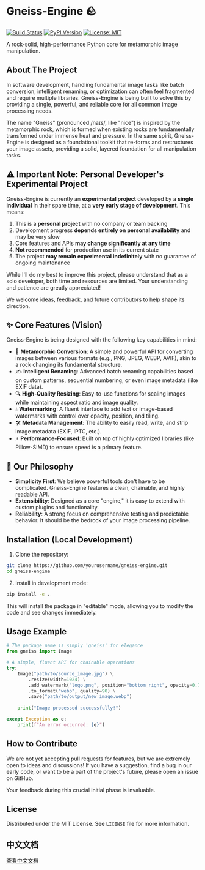 # Gneiss-Engine 🪨

[![Build Status](https://img.shields.io/badge/build-passing-brightgreen.svg)](https://github.com/yourusername/gneiss-engine)
[![PyPI Version](https://img.shields.io/badge/pypi-v0.1.0-blue.svg)](https://pypi.org/project/gneiss-engine/)
[![License: MIT](https://img.shields.io/badge/License-MIT-yellow.svg)](https://opensource.org/licenses/MIT)

A rock-solid, high-performance Python core for metamorphic image manipulation.

## About The Project

In software development, handling fundamental image tasks like batch conversion, intelligent renaming, or optimization can often feel fragmented and require multiple libraries. Gneiss-Engine is being built to solve this by providing a single, powerful, and reliable core for all common image processing needs.

The name "Gneiss" (pronounced /naɪs/, like "nice") is inspired by the metamorphic rock, which is formed when existing rocks are fundamentally transformed under immense heat and pressure. In the same spirit, Gneiss-Engine is designed as a foundational toolkit that re-forms and restructures your image assets, providing a solid, layered foundation for all manipulation tasks.

## ⚠️ Important Note: Personal Developer's Experimental Project

Gneiss-Engine is currently an **experimental project** developed by a **single individual** in their spare time, at a **very early stage of development**. This means:

1. This is a **personal project** with no company or team backing
2. Development progress **depends entirely on personal availability** and may be very slow
3. Core features and APIs **may change significantly at any time**
4. **Not recommended** for production use in its current state
5. The project **may remain experimental indefinitely** with no guarantee of ongoing maintenance

While I'll do my best to improve this project, please understand that as a solo developer, both time and resources are limited. Your understanding and patience are greatly appreciated!

We welcome ideas, feedback, and future contributors to help shape its direction.

## ✨ Core Features (Vision)

Gneiss-Engine is being designed with the following key capabilities in mind:

- 🔄 **Metamorphic Conversion**: A simple and powerful API for converting images between various formats (e.g., PNG, JPEG, WEBP, AVIF), akin to a rock changing its fundamental structure.
- ✍️ **Intelligent Renaming**: Advanced batch renaming capabilities based on custom patterns, sequential numbering, or even image metadata (like EXIF data).
- 🔍 **High-Quality Resizing**: Easy-to-use functions for scaling images while maintaining aspect ratio and image quality.
- 💧 **Watermarking**: A fluent interface to add text or image-based watermarks with control over opacity, position, and tiling.
- 🛠️ **Metadata Management**: The ability to easily read, write, and strip image metadata (EXIF, IPTC, etc.).
- ⚡ **Performance-Focused**: Built on top of highly optimized libraries (like Pillow-SIMD) to ensure speed is a primary feature.

## 🚀 Our Philosophy

- **Simplicity First**: We believe powerful tools don't have to be complicated. Gneiss-Engine features a clean, chainable, and highly readable API.
- **Extensibility**: Designed as a core "engine," it is easy to extend with custom plugins and functionality.
- **Reliability**: A strong focus on comprehensive testing and predictable behavior. It should be the bedrock of your image processing pipeline.

## Installation (Local Development)

1. Clone the repository:
```bash
git clone https://github.com/yourusername/gneiss-engine.git
cd gneiss-engine
```

2. Install in development mode:
```bash
pip install -e .
```

This will install the package in "editable" mode, allowing you to modify the code and see changes immediately.

## Usage Example

```python
# The package name is simply 'gneiss' for elegance
from gneiss import Image

# A simple, fluent API for chainable operations
try:
    Image("path/to/source_image.jpg") \
        .resize(width=1024) \
        .add_watermark("logo.png", position="bottom_right", opacity=0.7) \
        .to_format("webp", quality=90) \
        .save("path/to/output/new_image.webp")
    
    print("Image processed successfully!")

except Exception as e:
    print(f"An error occurred: {e}")
```

## How to Contribute

We are not yet accepting pull requests for features, but we are extremely open to ideas and discussions! If you have a suggestion, find a bug in our early code, or want to be a part of the project's future, please open an issue on GitHub.

Your feedback during this crucial initial phase is invaluable.

## License

Distributed under the MIT License. See `LICENSE` file for more information.

## 中文文档

[查看中文文档](README_CN.md)
